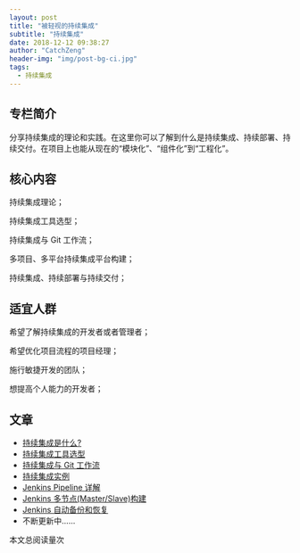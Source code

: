 ```yaml
---
layout: post
title: "被轻视的持续集成"
subtitle: "持续集成"
date: 2018-12-12 09:38:27
author: "CatchZeng"
header-img: "img/post-bg-ci.jpg"
tags:
  - 持续集成
---
```


<span id="busuanzi_container_page_pv"></span>

## 专栏简介

分享持续集成的理论和实践。在这里你可以了解到什么是持续集成、持续部署、持续交付。在项目上也能从现在的“模块化”、“组件化”到“工程化”。

## 核心内容

持续集成理论；

持续集成工具选型；

持续集成与 Git 工作流；

多项目、多平台持续集成平台构建；

持续集成、持续部署与持续交付；

## 适宜人群

希望了解持续集成的开发者或者管理者；

希望优化项目流程的项目经理；

施行敏捷开发的团队；

想提高个人能力的开发者；

## 文章

- [持续集成是什么?](https://xiaozhuanlan.com/topic/9681357042)
- [持续集成工具选型](https://xiaozhuanlan.com/topic/4207318659)
- [持续集成与 Git 工作流](https://xiaozhuanlan.com/topic/9423856710)
- [持续集成实例](https://xiaozhuanlan.com/topic/4578603192)
- [Jenkins Pipeline 详解](https://xiaozhuanlan.com/topic/9175236084)
- [Jenkins 多节点(Master/Slave)构建](https://xiaozhuanlan.com/topic/3684290715)
- [Jenkins 自动备份和恢复](https://xiaozhuanlan.com/topic/3689075421)
- 不断更新中......

<span id="busuanzi_container_page_pv">
本文总阅读量<span id="busuanzi_value_page_pv"></span>次
</span>
